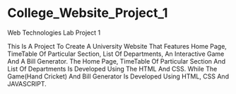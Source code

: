 # College_Website_Project_1
Web Technologies Lab Project 1

This Is A Project To Create A University Website That Features Home Page, TimeTable Of Particular Section, List Of Departments, An Interactive Game And A Bill Generator.
The Home Page, TimeTable Of Particular Section And List Of Departments Is Developed Using The HTML And CSS.
While The Game(Hand Cricket) And Bill Generator Is Developed Using HTML, CSS And JAVASCRIPT.
